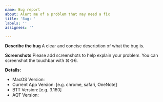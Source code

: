```yaml
---
name: Bug report
about: Alert me of a problem that may need a fix
title: 'Bug: '
labels: ''
assignees: ''

---
```


**Describe the bug**
A clear and concise description of what the bug is.

**Screenshots**
Please add screenshots to help explain your problem. You can screenshot the touchbar with ⌘⇧6.

**Details:**
 - MacOS Version: 
 - Current App Version: [e.g. chrome, safari, OneNote]
 - BTT Version: [e.g. 3.180]
 - AQT Version: 
